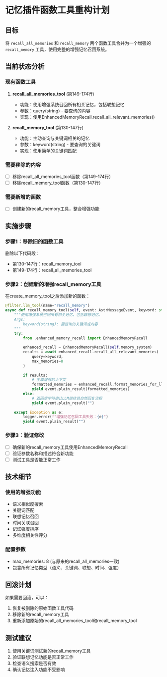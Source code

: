 # 记忆插件函数工具重构计划

## 目标
将 `recall_all_memories` 和 `recall_memory` 两个函数工具合并为一个增强的 `recall_memory` 工具，使用完整的增强记忆召回系统。

## 当前状态分析

### 现有函数工具
1. **recall_all_memories_tool** (第149-174行)
   - 功能：使用增强系统召回所有相关记忆，包括联想记忆
   - 参数：query(string) - 要查询的内容
   - 实现：使用EnhancedMemoryRecall.recall_all_relevant_memories()

2. **recall_memory_tool** (第130-147行)
   - 功能：主动查询与关键词相关的记忆
   - 参数：keyword(string) - 要查询的关键词
   - 实现：使用简单的关键词匹配

### 需要移除的内容
- [ ] 移除recall_all_memories_tool函数（第149-174行）
- [ ] 移除recall_memory_tool函数（第130-147行）

### 需要新增的函数
- [ ] 创建新的recall_memory工具，整合增强功能

## 实施步骤

### 步骤1：移除旧的函数工具
删除以下代码段：
- 第130-147行：recall_memory_tool
- 第149-174行：recall_all_memories_tool

### 步骤2：创建新的增强recall_memory工具
在create_memory_tool之后添加新的函数：

```python
@filter.llm_tool(name="recall_memory")
async def recall_memory_tool(self, event: AstrMessageEvent, keyword: str) -> MessageEventResult:
    """使用增强系统召回所有相关记忆，包括联想记忆。
    Args:
        keyword(string): 要查询的关键词或内容
    """
    try:
        from .enhanced_memory_recall import EnhancedMemoryRecall
        
        enhanced_recall = EnhancedMemoryRecall(self.memory_system)
        results = await enhanced_recall.recall_all_relevant_memories(
            query=keyword,
            max_memories=8
        )
        
        if results:
            # 生成增强的上下文
            formatted_memories = enhanced_recall.format_memories_for_llm(results)
            yield event.plain_result(formatted_memories)
        else:
            # 返回空字符串让LLM继续其自然回复流程
            yield event.plain_result("")
            
    except Exception as e:
        logger.error(f"增强记忆召回工具失败：{e}")
        yield event.plain_result("")
```

### 步骤3：验证修改
- [ ] 确保新的recall_memory工具使用EnhancedMemoryRecall
- [ ] 验证参数名称和描述符合新功能
- [ ] 测试工具是否能正常工作

## 技术细节

### 使用的增强功能
- 语义相似度搜索
- 关键词匹配
- 联想记忆召回
- 时间关联召回
- 记忆强度排序
- 多维度相关性评分

### 配置参数
- max_memories: 8 (与原来的recall_all_memories一致)
- 包含所有记忆类型（语义、关键词、联想、时间、强度）

## 回滚计划
如果需要回滚，可以：
1. 恢复被删除的原始函数工具代码
2. 移除新的recall_memory工具
3. 重新添加原始的recall_all_memories_tool和recall_memory_tool

## 测试建议
1. 使用关键词测试新的recall_memory工具
2. 验证联想记忆功能是否正常工作
3. 检查语义搜索是否有效
4. 确认记忆注入功能不受影响
